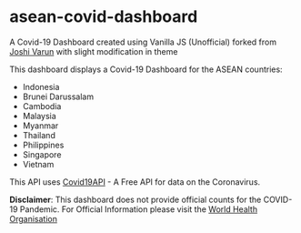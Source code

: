 # asean-covid-dashboard
A Covid-19 Dashboard created using Vanilla JS (Unofficial) forked from [Joshi Varun](https://github.com/joshvarun/covid-dashboard) with slight modification in theme

This dashboard displays a Covid-19 Dashboard for the ASEAN countries:

  - Indonesia
  - Brunei Darussalam
  - Cambodia
  - Malaysia
  - Myanmar
  - Thailand
  - Philippines
  - Singapore
  - Vietnam
  
This API uses [Covid19API](https://covid19api.com/) - A Free API for data on the Coronavirus.

**Disclaimer**: This dashboard does not provide official counts for the COVID-19 Pandemic. For Official Information please visit the [World Health Organisation](https://www.who.int/)
